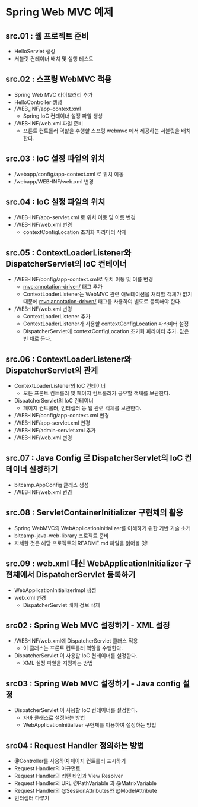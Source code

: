 # Spring Web MVC 예제

## src.01 : 웹 프로젝트 준비 

- HelloServlet 생성
- 서블릿 컨테이너 배치 및 실행 테스트 

## src.02 : 스프링 WebMVC 적용

- Spring Web MVC 라이브러리 추가
- HelloController 생성
- /WEB_INF/app-context.xml
  - Spring IoC 컨테이너 설정 파일 생성
- /WEB-INF/web.xml 파일 준비
  - 프론트 컨트롤러 역할을 수행할 스프링 webmvc 에서 제공하는 서블릿을 배치한다. 

## src.03 : IoC 설정 파일의 위치 

- /webapp/config/app-context.xml 로 위치 이동
- /webapp/WEB-INF/web.xml 변경

## src.04 : IoC 설정 파일의 위치 

- /WEB-INF/app-servlet.xml 로 위치 이동 및 이름 변경
- /WEB-INF/web.xml 변경
  - contextConfigLocation 초기화 파라미터 삭제 

## src.05 : ContextLoaderListener와 DispatcherServlet의 IoC 컨테이너 

- /WEB-INF/config/app-context.xml로 위치 이동 및 이름 변경
  - <mvc:annotation-driven/> 태그 추가
  - ContextLoaderListener는 WebMVC 관련 애노테이션을 처리할 객체가 없기 때문에 
    <mvc:annotation-driven/> 태그를 사용하여 별도로 등록해야 한다. 
- /WEB-INF/web.xml 변경
  - ContextLoaderListener 추가 
  - ContextLoaderListener가 사용할 contextConfigLocation 파라미터 설정
  - DispatcherServlet에 contextConfigLocation 초기화 파라미터 추가. 값은 빈 채로 둔다.  
  
## src.06 : ContextLoaderListener와 DispatcherServlet의 관계
- ContextLoaderListener의 IoC 컨테이너
  - 모든 프론트 컨트롤러 및 페이지 컨트롤러가 공유할 객체를 보관한다. 
- DispatcherServlet의 IoC 컨테이너 
  - 페이지 컨트롤러, 인터셉터 등 웹 관련 객체를 보관한다. 
- /WEB-INF/config/app-context.xml 변경
- /WEB-INF/app-servlet.xml 변경
- /WEB-INF/admin-servlet.xml 추가
- /WEB-INF/web.xml 변경
  
## src.07 : Java Config 로 DispatcherServlet의 IoC 컨테이너 설정하기 

- bitcamp.AppConfig 클래스 생성
- /WEB-INF/web.xml 변경

## src.08 : ServletContainerInitializer 구현체의 활용

- Spring WebMVC의 WebApplicationInitializer를 이해하기 위한 기반 기술 소개 
- bitcamp-java-web-library 프로젝트 준비
- 자세한 것은 해당 프로젝트의 README.md 파일을 읽어볼 것!


## src.09 : web.xml 대신 WebApplicationInitializer 구현체에서 DispatcherServlet 등록하기  

- WebApplicationInitializerImpl 생성
- web.xml 변경
  - DispatcherServlet 배치 정보 삭제 
  
  
  
  

## src02 : Spring Web MVC 설정하기 - XML 설정

- /WEB-INF/web.xml에 DispatcherServlet 클래스 적용
    - 이 클래스는 프론트 컨트롤러 역할을 수행한다.
- DispatcherServlet 이 사용할 IoC 컨테이너를 설정한다.
    - XML 설정 파일을 지정하는 방법

## src03 : Spring Web MVC 설정하기 - Java config 설정

- DispatcherServlet 이 사용할 IoC 컨테이너를 설정한다.
    - 자바 클래스로 설정하는 방법
    - WebApplicationInitializer 구현체를 이용하여 설정하는 방법

## src04 : Request Handler 정의하는 방법

- @Controller를 사용하여 페이지 컨트롤러 표시하기
- Request Handler의 아규먼트
- Request Handler의 리턴 타입과 View Resolver
- Request Handler의 URL @PathVariable 과  @MatrixVariable
- Request Handler의 @SessionAttributes와 @ModelAttribute
- 인터셉터 다루기